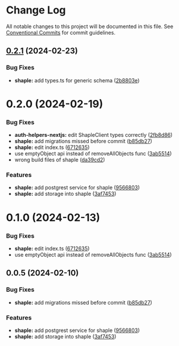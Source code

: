 # Change Log

All notable changes to this project will be documented in this file.
See [Conventional Commits](https://conventionalcommits.org) for commit guidelines.

## [0.2.1](https://github.com/1dennispark/shaple-js/compare/@shaple/shaple@0.2.0...@shaple/shaple@0.2.1) (2024-02-23)


### Bug Fixes

* **shaple:** add types.ts for generic schema ([2b8803e](https://github.com/1dennispark/shaple-js/commit/2b8803e59eed4057ae809ffbc9ce4348728f03a9))





# 0.2.0 (2024-02-19)


### Bug Fixes

* **auth-helpers-nextjs:** edit ShapleClient types correctly ([2fb8d86](https://github.com/1dennispark/shaple-js/commit/2fb8d8639950cc3a3ec4bacab5b95cfed91f8d9f))
* **shaple:** add migrations missed before commit ([b85db27](https://github.com/1dennispark/shaple-js/commit/b85db273d843dfe72d6745e8cc10ed37b107c277))
* **shaple:** edit index.ts ([6712635](https://github.com/1dennispark/shaple-js/commit/67126356e4a1fa00bc4aa00d226961197d2b8357))
* use emptyObject api instead of removeAllObjects func ([3ab5514](https://github.com/1dennispark/shaple-js/commit/3ab55140c7c9a537c03d1233bca3f2908f0a2175))
* wrong build files of shaple ([da39cd2](https://github.com/1dennispark/shaple-js/commit/da39cd2810ece4f5f94802b10fdf5d6b205d5843))


### Features

* **shaple:** add postgrest service for shaple ([9566803](https://github.com/1dennispark/shaple-js/commit/9566803a33108366e7fba268982f275cf2bcae71))
* **shaple:** add storage into shaple ([3af7453](https://github.com/1dennispark/shaple-js/commit/3af74536eeb934dcdeff83f84381c87b536d6ce7))





# 0.1.0 (2024-02-13)


### Bug Fixes

* **shaple:** edit index.ts ([6712635](https://github.com/1dennispark/shaple-js/commit/67126356e4a1fa00bc4aa00d226961197d2b8357))
* use emptyObject api instead of removeAllObjects func ([3ab5514](https://github.com/1dennispark/shaple-js/commit/3ab55140c7c9a537c03d1233bca3f2908f0a2175))



## 0.0.5 (2024-02-10)


### Bug Fixes

* **shaple:** add migrations missed before commit ([b85db27](https://github.com/1dennispark/shaple-js/commit/b85db273d843dfe72d6745e8cc10ed37b107c277))


### Features

* **shaple:** add postgrest service for shaple ([9566803](https://github.com/1dennispark/shaple-js/commit/9566803a33108366e7fba268982f275cf2bcae71))
* **shaple:** add storage into shaple ([3af7453](https://github.com/1dennispark/shaple-js/commit/3af74536eeb934dcdeff83f84381c87b536d6ce7))
